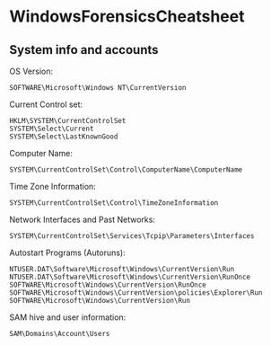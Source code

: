 # WindowsForensicsCheatsheet

## System info and accounts

OS Version:
```
SOFTWARE\Microsoft\Windows NT\CurrentVersion
```
Current Control set:
```
HKLM\SYSTEM\CurrentControlSet
SYSTEM\Select\Current
SYSTEM\Select\LastKnownGood
```
Computer Name:
```
SYSTEM\CurrentControlSet\Control\ComputerName\ComputerName
```
Time Zone Information:
```
SYSTEM\CurrentControlSet\Control\TimeZoneInformation
```
Network Interfaces and Past Networks:
```
SYSTEM\CurrentControlSet\Services\Tcpip\Parameters\Interfaces
```
Autostart Programs (Autoruns):
```
NTUSER.DAT\Software\Microsoft\Windows\CurrentVersion\Run
NTUSER.DAT\Software\Microsoft\Windows\CurrentVersion\RunOnce
SOFTWARE\Microsoft\Windows\CurrentVersion\RunOnce
SOFTWARE\Microsoft\Windows\CurrentVersion\policies\Explorer\Run
SOFTWARE\Microsoft\Windows\CurrentVersion\Run
```
SAM hive and user information:
```
SAM\Domains\Account\Users
```












